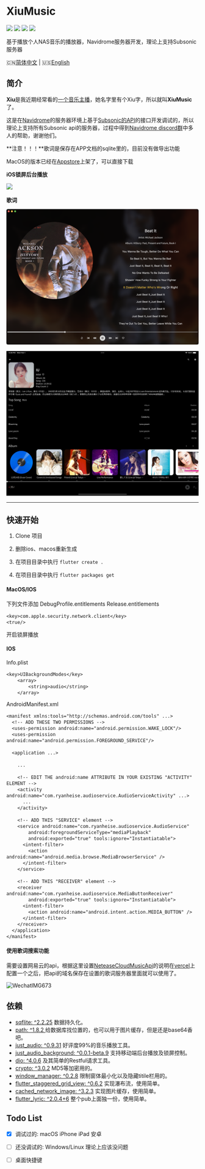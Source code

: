 
# XiuMusic
![](https://img.shields.io/badge/Toolkit-Flutter-blue.svg)  ![](https://img.shields.io/badge/Language-Dart-orange.svg)  ![](https://img.shields.io/badge/license-MIT-green)  ![](https://img.shields.io/badge/Process-Developing-blueviolet.svg)

 基于播放个人NAS音乐的播放器，Navidrome服务器开发，理论上支持Subsonic服务器

 🇨🇳[简体中文](README-cn.md) | 🇺🇸[English](README.md)

## 简介

**Xiu**是我近期经常看的[一个音乐主播](https://www.douyu.com/7884070)，她名字里有个Xiu字，所以就叫**XiuMusic**了。

这是在[Navidrome](https://www.navidrome.org/)的服务器环境上基于[Subsonic的API](http://www.subsonic.org/pages/api.jsp)的接口开发调试的，所以理论上支持所有Subsonic api的服务器，过程中得到[Navidrome discord群](https://discord.gg/xh7j7yF)中多人的帮助，谢谢他们。

**注意！！！**歌词是保存在APP文档的sqlite里的，目前没有做导出功能

MacOS的版本已经在[Appstore](https://apps.apple.com/cn/app/xiu-music/id1667473545)上架了，可以直接下载

**iOS锁屏后台播放**

![](https://s2.loli.net/2023/01/23/pWL4ia9mZCxuynG.jpg)

**歌词**

![](snapshot/lyric.png)

![](snapshot/snapshot/ios/12.9/Simulator%20Screen%20Shot%20-%20iPad%20Pro%20(12.9-inch)%20(6th%20generation)%20-%202023-02-01%20at%2017.28.00.png)

------------------------------

## 快速开始

1. Clone 项目

2. 删除ios、macos重新生成

3. 在项目目录中执行 `flutter create . `

4. 在项目目录中执行 `flutter packages get`

#### MacOS/IOS

下列文件添加
DebugProfile.entitlements
Release.entitlements

    <key>com.apple.security.network.client</key>
    <true/>

开启锁屏播放
#### IOS
Info.plist
```
<key>UIBackgroundModes</key>
	<array>
		<string>audio</string>
	</array>
```
AndroidManifest.xml

```
<manifest xmlns:tools="http://schemas.android.com/tools" ...>
  <!-- ADD THESE TWO PERMISSIONS -->
  <uses-permission android:name="android.permission.WAKE_LOCK"/>
  <uses-permission android:name="android.permission.FOREGROUND_SERVICE"/>
  
  <application ...>
    
    ...
    
    <!-- EDIT THE android:name ATTRIBUTE IN YOUR EXISTING "ACTIVITY" ELEMENT -->
    <activity android:name="com.ryanheise.audioservice.AudioServiceActivity" ...>
      ...
    </activity>
    
    <!-- ADD THIS "SERVICE" element -->
    <service android:name="com.ryanheise.audioservice.AudioService"
        android:foregroundServiceType="mediaPlayback"
        android:exported="true" tools:ignore="Instantiatable">
      <intent-filter>
        <action android:name="android.media.browse.MediaBrowserService" />
      </intent-filter>
    </service>

    <!-- ADD THIS "RECEIVER" element -->
    <receiver android:name="com.ryanheise.audioservice.MediaButtonReceiver"
        android:exported="true" tools:ignore="Instantiatable">
      <intent-filter>
        <action android:name="android.intent.action.MEDIA_BUTTON" />
      </intent-filter>
    </receiver> 
  </application>
</manifest>
```

#### 使用歌词搜索功能

需要设置网易云的api，根据这里设置[NeteaseCloudMusicApi](https://github.com/Binaryify/NeteaseCloudMusicApi)的说明在[vercel](https://vercel.com/)上配置一个之后，把api的域名保存在设置的歌词服务器里面就可以使用了。

![WechatIMG673](https://s2.loli.net/2023/01/18/GPbWiBRjT3LHl8K.png)

## 依赖

- [sqflite: ^2.2.25](https://pub.flutter-io.cn/packages/sqflite) 数据持久化。
- [path: ^1.8.2 ](https://pub.flutter-io.cn/packages/path) 给数据库找位置的，也可以用于图片缓存，但是还是base64香吧。
- [just_audio: ^0.9.31](https://pub.dev/packages/just_audio) 好评度99%的音乐播放工具。
- [just_audio_background: ^0.0.1-beta.9](https://pub.dev/packages/just_audio_background) 支持移动端后台播放及锁屏控制。  
- [dio: ^4.0.6](https://pub.dev/packages/dio) 及其简单的Restful请求工具。
- [crypto: ^3.0.2](https://pub.dev/packages/crypto) MD5等加密用的。
- [window_manager: ^0.2.8](https://pub.dev/packages/crypto) 限制窗体最小化以及隐藏titile栏用的。
- [flutter_staggered_grid_view: ^0.6.2](https://pub.dev/packages/flutter_staggered_grid_view) 实现瀑布流，使用简单。
- [cached_network_image: ^3.2.3](https://pub.dev/packages/cached_network_image) 实现图片缓存，使用简单。
- [flutter_lyric: ^2.0.4+6](https://pub.dev/packages/flutter_lyric) 整个pub上面独一份，使用简单。



## Todo List 

- [x] 调试过的: macOS iPhone iPad 安卓
- [ ] 还没调试的: Windows/Linux 理论上应该没问题
- [ ] 桌面快捷键   

